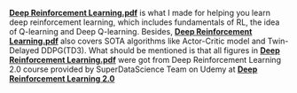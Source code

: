 [**Deep Reinforcement Learning.pdf**](https://github.com/ZhaohuaFang/Deep-Reinforcement-Learning/blob/main/Deep%20Reinforcement%20Learning.pdf) is what I made for helping you learn deep reinforcement learning, which includes fundamentals of RL, the idea of Q-learning and Deep Q-learning. Besides, [**Deep Reinforcement Learning.pdf**](https://github.com/ZhaohuaFang/Deep-Reinforcement-Learning/blob/main/Deep%20Reinforcement%20Learning.pdf) also covers SOTA algorithms like Actor-Critic model and Twin-Delayed DDPG(TD3). What should be mentioned is that all figures in [**Deep Reinforcement Learning.pdf**](https://github.com/ZhaohuaFang/Deep-Reinforcement-Learning/blob/main/Deep%20Reinforcement%20Learning.pdf) were got from Deep Reinforcement Learning 2.0 course provided by SuperDataScience Team on Udemy at [**Deep Reinforcement Learning 2.0**](https://www.udemy.com/share/102ZqoAEAfcFtbQ38J/)
 
